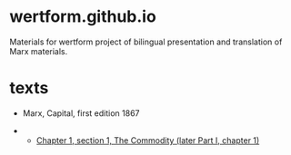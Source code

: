 # wertform.github.io

Materials for wertform project of bilingual presentation and translation of Marx materials.

# texts

- Marx, Capital, first edition 1867

- - [Chapter 1, section 1, The Commodity (later Part I, chapter 1)](texts/capital.html)
